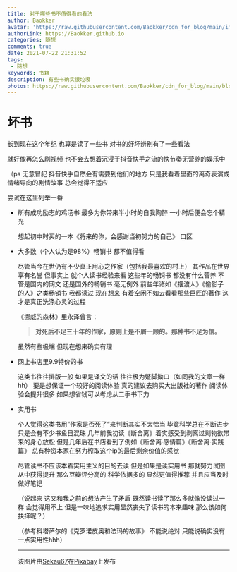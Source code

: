 ```yaml
---
title: 对于哪些书不值得看的看法
author: Baokker
avatar: 'https://raw.githubusercontent.com/Baokker/cdn_for_blog/main/img/custom/avatar.jpg'
authorLink: https://Baokker.github.io
categories: 随想
comments: true
date: 2021-07-22 21:31:52
tags: 
 - 随想
keywords: 书籍
description: 有些书确实很垃圾
photos: https://raw.githubusercontent.com/Baokker/cdn_for_blog/main/blog_imgs/pelikan-6273430_1920.jpg
---
```




# 坏书

长到现在这个年纪 也算是读了一些书 对书的好坏辨别有了一些看法

就好像再怎么刷视频 也不会去想着沉浸于抖音快手之流的快节奏无营养的娱乐中

（ps 无意冒犯 抖音快手自然会有需要到他们的地方 只是我看着里面的离奇表演或情绪导向的剧情故事 总会觉得不适应

尝试在这里列举一番

- 所有成功励志的鸡汤书 最多为你带来半小时的自我陶醉 一小时后便会忘个精光

  想起初中时买的一本《将来的你，会感谢当初努力的自己》 口区

- 大多数（个人认为是98%）畅销书 都不值得看 

  尽管当今在世仍有不少真正用心之作家（包括我最喜欢的村上） 其作品在世界享有名誉 但事实上 就个人读书经验来看 这些年的畅销书 都没有什么营养 不管是国内的网文 还是国外的畅销书 毫无例外 前些年诸如《摆渡人》《偷影子的人》之类畅销书 我都读过 现在想来 有着空闲不如去看看那些巨匠的著作 这才是真正洗涤心灵的过程

  《挪威的森林》里永泽曾言：

  > **对死后不足三十年的作家，原则上是不屑一顾的。那种书不足为信。**

  虽然有些极端 但现在想来确实有理

- 网上书店里9.9特价的书

  这类书往往排版一般 如果是译文的话 往往极为蹩脚拗口（如同我的文章一样 hh） 要是想保证一个较好的阅读体验 真的建议去购买大出版社的著作 阅读体验会提升很多 如果想省钱可以考虑从二手书下力

- 实用书

  个人觉得这类书用”作家是否死了“来判断其实不太恰当 毕竟科学总在不断进步 只是会有不少书鱼目混珠 几年前我初读《断舍离》着实感受到剥离过剩物欲带来的身心放松 但是几年后在书店看到了例如《断舍离·感情篇》《断舍离·实践篇》 总有种资本家在努力榨取这个ip的最后剩余价值的感觉

  尽管读书不应该本着实用主义的目的去读 但是如果是读实用书 那就努力试图从中获得提升 那么豆瓣评分高的 科学依据多的 显然更值得推荐 并且应当及时做好笔记

  （说起来 这又和我之前的想法产生了矛盾 既然读书读了那么多就像没读过一样 会觉得用不上 但是一味地追求实用显然丧失了读书的本来趣味 那么该如何抉择呢？）

  （参考科塔萨尔的《克罗诺皮奥和法玛的故事》 不能说绝对 只能说确实没有一点实用性hhh）

  ---
  
  该图片由<a href="https://pixabay.com/zh/users/sekau67-804654/?utm_source=link-attribution&amp;utm_medium=referral&amp;utm_campaign=image&amp;utm_content=6273430">Sekau67</a>在<a href="https://pixabay.com/zh/?utm_source=link-attribution&amp;utm_medium=referral&amp;utm_campaign=image&amp;utm_content=6273430">Pixabay</a>上发布
  
  

